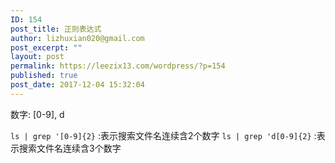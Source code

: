 ```yaml
---
ID: 154
post_title: 正则表达式
author: lizhuxian020@gmail.com
post_excerpt: ""
layout: post
permalink: https://leezix13.com/wordpress/?p=154
published: true
post_date: 2017-12-04 15:32:04
---
```

数字: [0-9], d

`ls | grep '[0-9]{2}` :表示搜索文件名连续含2个数字 `ls | grep 'd[0-9]{2}` :表示搜索文件名连续含3个数字